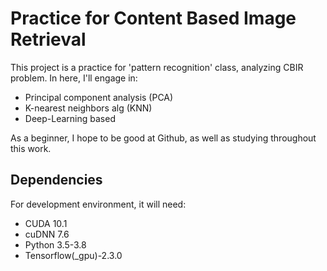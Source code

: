 # Practice for Content Based Image Retrieval
This project is a practice for 'pattern recognition' class, analyzing CBIR problem.
In here, I'll engage in:
* Principal component analysis (PCA)
* K-nearest neighbors alg (KNN)
* Deep-Learning based

As a beginner, I hope to be good at Github, as well as studying throughout this work.

## Dependencies
For development environment, it will need:
* CUDA 10.1
* cuDNN 7.6
* Python 3.5-3.8
* Tensorflow(_gpu)-2.3.0
